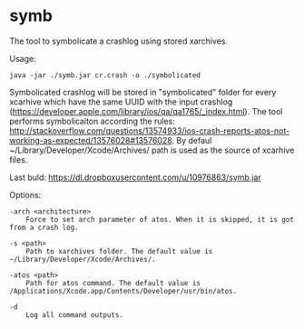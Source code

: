 symb
============

The tool to symbolicate a crashlog using stored xarchives. 

Usage:

    java -jar ./symb.jar cr.crash -o ./symbolicated

Symbolicated crashlog will be stored in "symbolicated" folder for every xcarhive which have the same UUID with the input crashlog (https://developer.apple.com/library/ios/qa/qa1765/_index.html). The tool performs symbolicaiton according the rules: http://stackoverflow.com/questions/13574933/ios-crash-reports-atos-not-working-as-expected/13576028#13576028. By defaul ~/Library/Developer/Xcode/Archives/ path is used as the source of xcarhive files.

Last buld: https://dl.dropboxusercontent.com/u/10976863/symb.jar

Options:

	-arch <architecture>
	    Force to set arch parameter of atos. When it is skipped, it is got from a crash log.

	-s <path>
	    Path to xarchives folder. The default value is ~/Library/Developer/Xcode/Archives/.

	-atos <path>
	    Path for atos command. The default value is /Applications/Xcode.app/Contents/Developer/usr/bin/atos.

	-d
	    Log all command outputs.

